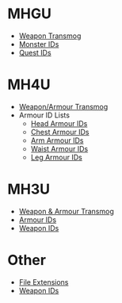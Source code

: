 
# MHGU
* [Weapon Transmog](https://github.com/Jemdot/MHGU-Data/wiki/MHGU-Weapon-Transmog)
* [Monster IDs](https://github.com/Jemdot/MHGU-Data/wiki/Monster-IDs)
* [Quest IDs](https://github.com/Jemdot/MHGU-Data/wiki/Quest-IDs)

# MH4U
* [Weapon/Armour Transmog](https://github.com/Jemdot/mh-things/wiki/MH4U-Weapon-Armour-Transmog)
* Armour ID Lists
   * [Head Armour IDs](https://github.com/Jemdot/mh-things/wiki/MH4U-Armour-IDs-(Head))
   * [Chest Armour IDs](https://github.com/Jemdot/mh-things/wiki/MH4U-Armour-IDs-(Chest))
   * [Arm Armour IDs](https://github.com/Jemdot/mh-things/wiki/MH4U-Armour-IDs-(Arms))
   * [Waist Armour IDs](https://github.com/Jemdot/mh-things/wiki/MH4U-Armour-IDs-(Waist))
   * [Leg Armour IDs](https://github.com/Jemdot/mh-things/wiki/MH4U-Armour-IDs-(Legs))

# MH3U
* [Weapon & Armour Transmog](https://github.com/Jemdot/mh-things/wiki/MH3U-Weapon-Armour-Transmog)
* [Armour IDs](https://github.com/Jemdot/mh-things/wiki/MH3U-Armor-IDs)
* [Weapon IDs](https://github.com/Jemdot/mh-things/wiki/MH3U-Weapon-IDs)  

# Other
* [File Extensions](https://github.com/Jemdot/MHGU-Data/wiki/File-Extensions)
* [Weapon IDs](https://github.com/Jemdot/MHGU-Data/wiki/Weapon-IDs)